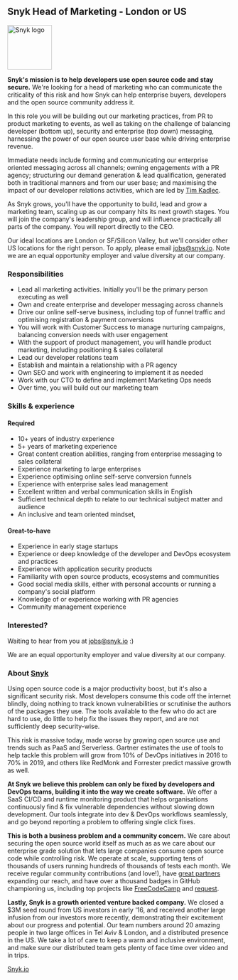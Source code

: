 ## Snyk Head of Marketing - London or US

<img src="https://snyk.io/images/snyk-dog.png" width="100" alt="Snyk logo" />

**Snyk's mission is to help developers use open source code and stay secure.** We're looking for a head of marketing who can communicate the criticality of this risk and how Snyk can help enterprise buyers, developers and the open source community address it.

In this role you will be building out our marketing practices, from PR to product marketing to events, as well as taking on the challenge of balancing developer (bottom up), security and enterprise (top down) messaging, harnessing the power of our open source user base while driving enterprise revenue.

Immediate needs include forming and communicating our enterprise oriented messaging across all channels; owning engagements with a PR agency; structuring our demand generation & lead qualification, generated both in traditional manners and from our user base; and maximising the impact of our developer relations activities, which are led by [Tim Kadlec](https://twitter.com/tkadlec).

As Snyk grows, you'll have the opportunity to build, lead and grow a marketing team, scaling up as our company hits its next growth stages. You will join the company's leadership group, and will influence practically all parts of the company. You will report directly to the CEO.

Our ideal locations are London or SF/Silicon Valley, but we'll consider other US locations for the right person. To apply, please email [jobs@snyk.io](mailto:jobs@snyk.io). Note we are an equal opportunity employer and value diversity at our company.

### Responsibilities
- Lead all marketing activities. Initially you'll be the primary person executing as well
- Own and create enterprise and developer messaging across channels
- Drive our online self-serve business, including top of funnel traffic and optimising registration & payment conversions
- You will work with Customer Success to manage nurturing campaigns, balancing conversion needs with user engagement
- With the support of product management, you will handle product marketing, including positioning & sales collateral
- Lead our developer relations team
- Establish and maintain a relationship with a PR agency
- Own SEO and work with engineering to implement it as needed
- Work with our CTO to define and implement Marketing Ops needs
- Over time, you will build out our marketing team

### Skills & experience

#### Required
- 10+ years of industry experience
- 5+ years of marketing experience
- Great content creation abilities, ranging from enterprise messaging to sales collateral
- Experience marketing to large enterprises
- Experience optimising online self-serve conversion funnels
- Experience with enterprise sales lead management
- Excellent written and verbal communication skills in English
- Sufficient technical depth to relate to our technical subject matter and audience
- An inclusive and team oriented mindset,

#### Great-to-have
- Experience in early stage startups
- Experience or deep knowledge of the developer and DevOps ecosystem and practices
- Experience with application security products
- Familiarity with open source products, ecosystems and communities
- Good social media skills, either with personal accounts or running a company's social platform
- Knowledge of or experience working with PR agencies
- Community management experience

### Interested?

Waiting to hear from you at jobs@snyk.io :)

We are an equal opportunity employer and value diversity at our company.

### About [Snyk](https://snyk.io)

Using open source code is a major productivity boost, but it's also a significant security risk. Most developers consume this code off the internet blindly, doing nothing to track known vulnerabilities or scrutinise the authors of the packages they use. The tools available to the few who do act are hard to use, do little to help fix the issues they report, and are not sufficiently deep security-wise.

This risk is massive today, made worse by growing open source use and trends such as PaaS and Serverless. Gartner estimates the use of tools to help tackle this problem will grow from 10% of DevOps initiatives in 2016 to 70% in 2019, and others like RedMonk and Forrester predict massive growth as well.

**At Snyk we believe this problem can only be fixed by developers and DevOps teams, building it into the way we create software.** We offer a SaaS CI/CD and runtime monitoring product that helps organisations continuously find & fix vulnerable dependencies without slowing down development. Our tools integrate into dev & DevOps workflows seamlessly, and go beyond reporting a problem to offering single click fixes.

**This is both a business problem and a community concern.**
We care about securing the open source world itself as much as as we care about our enterprise grade solution that lets large companies consume open source code while controlling risk. We operate at scale, supporting tens of thousands of users running hundreds of thousands of tests each month. We receive regular community contributions (and love!), have [great partners](https://snyk.io/partners) expanding our reach, and have over a thousand badges in GitHub championing us, including top projects like [FreeCodeCamp](https://github.com/FreeCodeCamp/FreeCodeCamp/) and [request](https://github.com/request/request/).

**Lastly, Snyk is a growth oriented venture backed company.** We closed a $3M seed round from US investors in early '16, and received another large infusion from our investors more recently, demonstrating their excitement about our progress and potential. Our team numbers around 20 amazing people in two large offices in Tel Aviv & London, and a distributed presence in the US. We take a lot of care to keep a warm and inclusive environment, and make sure our distributed team gets plenty of face time over video and in trips.


[Snyk.io](https://snyk.io)
